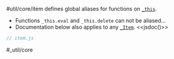 #util/core/item defines global aliases for functions on [`_this`](https://mindbox.io/#MindPage/core/properties/_this).
- Functions `_this.eval` and `_this.delete` can not be aliased...
- Documentation below also applies to any [`_Item`](https://mindbox.io/#MindPage/core/_Item). 
<<jsdoc()>>

```js_removed:item.js
// item.js
```

#_util/core